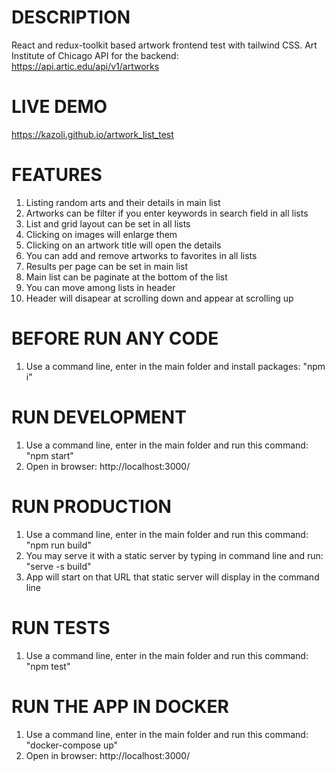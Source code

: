 # DESCRIPTION

React and redux-toolkit based artwork frontend test with tailwind CSS. Art Institute of Chicago API for the backend: https://api.artic.edu/api/v1/artworks

# LIVE DEMO

https://kazoli.github.io/artwork_list_test

# FEATURES

1. Listing random arts and their details in main list
2. Artworks can be filter if you enter keywords in search field in all lists
3. List and grid layout can be set in all lists
4. Clicking on images will enlarge them
5. Clicking on an artwork title will open the details
6. You can add and remove artworks to favorites in all lists
7. Results per page can be set in main list
8. Main list can be paginate at the bottom of the list
9. You can move among lists in header
10. Header will disapear at scrolling down and appear at scrolling up

# BEFORE RUN ANY CODE

1. Use a command line, enter in the main folder and install packages: "npm i"

# RUN DEVELOPMENT

1. Use a command line, enter in the main folder and run this command: "npm start"
2. Open in browser: http://localhost:3000/

# RUN PRODUCTION

1. Use a command line, enter in the main folder and run this command: "npm run build"
2. You may serve it with a static server by typing in command line and run: "serve -s build"
3. App will start on that URL that static server will display in the command line

# RUN TESTS

1. Use a command line, enter in the main folder and run this command: "npm test"

# RUN THE APP IN DOCKER

1. Use a command line, enter in the main folder and run this command: "docker-compose up"
2. Open in browser: http://localhost:3000/
